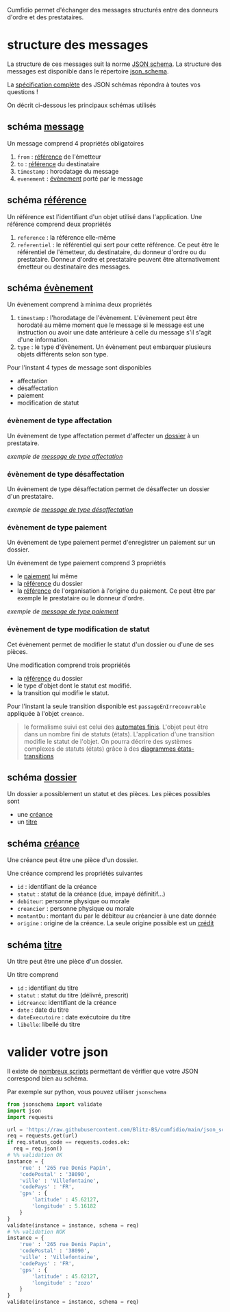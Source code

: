 Cumfidio permet d'échanger des messages structurés entre des donneurs d'ordre et des prestataires. 

# structure des messages
La structure de ces messages suit la norme [JSON schema](https://json-schema.org/). La structure des messages est disponible dans le répertoire [json_schema](https://github.com/Blitz-BS/cumfidio/blob/main/json_schema).

La [spécification complète](https://json-schema.org/understanding-json-schema/UnderstandingJSONSchema.pdf) des JSON schémas répondra à toutes vos questions !

On décrit ci-dessous les principaux schémas utilisés

## schéma [message](https://github.com/Blitz-BS/cumfidio/blob/main/json_schema/message.schema.json)
Un message comprend 4 propriétés obligatoires
1. `from` : [référence](https://github.com/Blitz-BS/cumfidio/blob/main/json_schema/reference.schema.json) de l'émetteur
2. `to` : [référence](https://github.com/Blitz-BS/cumfidio/blob/main/json_schema/reference.schema.json) du destinataire
3. `timestamp` : horodatage du message
4. `evenement` : [évènement](https://github.com/Blitz-BS/cumfidio/blob/main/json_schema/reference.schema.json) porté par le message

## schéma [référence](https://github.com/Blitz-BS/cumfidio/blob/main/json_schema/message.schema.json)
Un référence est l'identifiant d'un objet utilisé dans l'application. Une référence comprend deux propriétés
1. `reference` : la référence elle-même
2. `referentiel` : le référentiel qui sert pour cette référence. Ce peut être le référentiel de l'émetteur, du destinataire, du donneur d'ordre ou du prestataire. Donneur d'ordre et prestataire peuvent être alternativement émetteur ou destinataire des messages.

## schéma [évènement](https://github.com/Blitz-BS/cumfidio/blob/main/json_schema/evenement.schema.json)
Un évènement comprend à minima deux propriétés
1. `timestamp` : l'horodatage de l'évènement. L'évènement peut être horodaté au même moment que le message si le message est une instruction ou avoir une date antérieure à celle du message s'il s'agit d'une information. 
2. `type` : le type d'évènement. Un évènement peut embarquer plusieurs objets différents selon son type.

Pour l'instant 4 types de message sont disponibles
* affectation
* désaffectation
* paiement
* modification de statut

### évènement de type affectation
Un évènement de type affectation permet d'affecter un [dossier](https://github.com/Blitz-BS/cumfidio/blob/main/json_schema/evenement.schema.json) à un prestataire. 

_exemple de [message de type affectation](https://github.com/Blitz-BS/cumfidio/blob/main/json_schema/exemples/affectation.json)_

### évènement de type désaffectation 
Un évènement de type désaffectation permet de désaffecter un dossier d'un prestataire. 

_exemple de [message de type désaffectation](https://github.com/Blitz-BS/cumfidio/blob/main/json_schema/exemples/desaffectation.json)_

### évènement de type paiement
Un évènement de type paiement permet d'enregistrer un paiement sur un dossier.

Un évènement de type paiement comprend 3 propriétés
* le [paiement](https://github.com/Blitz-BS/cumfidio/blob/main/json_schema/paiement.schema.json) lui même
* la [référence](https://github.com/Blitz-BS/cumfidio/blob/main/json_schema/reference.schema.json) du dossier
* la [référence](https://github.com/Blitz-BS/cumfidio/blob/main/json_schema/reference.schema.json) de l'organisation à l'origine du paiement. Ce peut être par exemple le prestataire ou le donneur d'ordre.

_exemple de [message de type paiement](https://github.com/Blitz-BS/cumfidio/blob/main/json_schema/exemples/paiement.json)_

### évènement de type modification de statut
Cet évènement permet de modifier le statut d'un dossier ou d'une de ses pièces.

Une modification comprend trois propriétés
* la [référence](https://github.com/Blitz-BS/cumfidio/blob/main/json_schema/reference.schema.json) du dossier
* le type d'objet dont le statut est modifié.
* la transition qui modifie le statut.

Pour l'instant la seule transition disponible est `passageEnIrrecouvrable` appliquée à l'objet `creance`. 

> le formalisme suivi est celui des [automates finis](https://fr.wikipedia.org/wiki/Automate_fini). L'objet peut être dans un nombre fini de statuts (états). L'application d'une transition modifie le statut de l'objet. On pourra décrire des systèmes complexes de statuts (états) grâce à des [diagrammes états-transitions](https://fr.wikipedia.org/wiki/Diagramme_%C3%A9tats-transitions)

## schéma [dossier](https://github.com/Blitz-BS/cumfidio/blob/main/json_schema/dossier.schema.json)
Un dossier a possiblement un statut et des pièces. Les pièces possibles sont
* une [créance](https://github.com/Blitz-BS/cumfidio/blob/main/json_schema/creance.schema.json)
* un [titre](https://github.com/Blitz-BS/cumfidio/blob/main/json_schema/titre.schema.json)

## schéma [créance](https://github.com/Blitz-BS/cumfidio/blob/main/json_schema/creance.schema.json)
Une créance peut être une pièce d'un dossier.

Une créance comprend les propriétés suivantes
* `id` : identifiant de la créance
* `statut` : statut de la créance (due, impayé définitif...)
* `debiteur`: personne physique ou morale
* `creancier` : personne physique ou morale
* `montantDu` : montant du par le débiteur au créancier à une date donnée
* `origine` : origine de la créance. La seule origine possible est un [crédit](https://github.com/Blitz-BS/cumfidio/blob/main/json_schema/credit.schema.json)

## schéma [titre](https://github.com/Blitz-BS/cumfidio/blob/main/json_schema/titre.schema.json)
Un titre peut être une pièce d'un dossier.

Un titre comprend
* `id` : identifiant du titre
* `statut` : statut du titre (délivré, prescrit)
* `idCreance`: identifiant de la créance
* `date` : date du titre
* `dateExecutoire` : date exécutoire du titre
* `libelle`: libellé du titre

# valider votre json

Il existe de [nombreux scripts](https://json-schema.org/implementations.html#validators) permettant de vérifier que votre JSON correspond bien au schéma.

Par exemple sur python, vous pouvez utiliser `jsonschema`
```python
from jsonschema import validate
import json
import requests

url = 'https://raw.githubusercontent.com/Blitz-BS/cumfidio/main/json_schema/address.schema.json'
req = requests.get(url)
if req.status_code == requests.codes.ok:
  req = req.json()  
# %% validation OK
instance = {
    'rue' : '265 rue Denis Papin',
    'codePostal' : '38090',
    'ville' : 'Villefontaine',
    'codePays' : 'FR',
    'gps' : {
        'latitude' : 45.62127,
        'longitude' : 5.16182
    }
}
validate(instance = instance, schema = req)
# %% validation NOK
instance = {
    'rue' : '265 rue Denis Papin',
    'codePostal' : '38090',
    'ville' : 'Villefontaine',
    'codePays' : 'FR',
    'gps' : {
        'latitude' : 45.62127,
        'longitude' : 'zozo'
    }
}
validate(instance = instance, schema = req)
```
